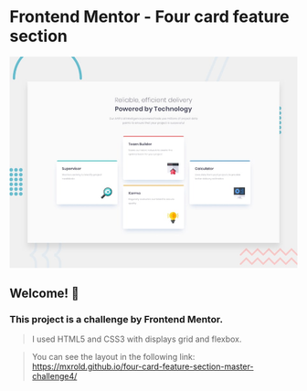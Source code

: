 # Frontend Mentor - Four card feature section

![Design preview for the Four card feature section coding challenge](./design/desktop-preview.jpg)

## Welcome! 👋

### This project is a challenge by Frontend Mentor. 
> I used HTML5 and CSS3 with displays grid and flexbox.

> You can see the layout in the following link: https://mxrold.github.io/four-card-feature-section-master-challenge4/
